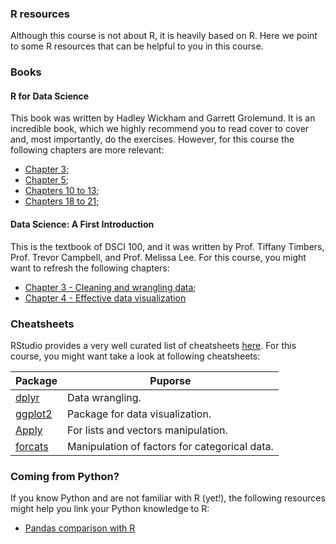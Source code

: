 ### R resources

Although this course is not about R, it is heavily based on R.
Here we point to some R resources that can be helpful to you in this course.

### Books

#### R for Data Science

This book was written by Hadley Wickham and Garrett Grolemund. It is an incredible book, which we highly
recommend you to read cover to cover and, most importantly, do the exercises. However, for this course
the following chapters are more relevant:

- [Chapter 3](https://r4ds.had.co.nz/data-visualisation.html);
- [Chapter 5](https://r4ds.had.co.nz/transform.html);
- [Chapters 10 to 13](https://r4ds.had.co.nz/tibbles.html);
- [Chapters 18 to 21](https://r4ds.had.co.nz/pipes.html);

#### Data Science: A First Introduction

This is the textbook of DSCI 100, and it was written by Prof. Tiffany Timbers, Prof. Trevor Campbell, and Prof. Melissa Lee. For this course, you might want to refresh the following chapters:

- [Chapter 3 - Cleaning and wrangling data](https://ubc-dsci.github.io/introduction-to-datascience/wrangling.html);
- [Chapter 4 - Effective data visualization](https://ubc-dsci.github.io/introduction-to-datascience/viz.html)


### Cheatsheets

RStudio provides a very well curated list of cheatsheets [here](https://www.rstudio.com/resources/cheatsheets/). For this course,
you might want take a look at following cheatsheets:
<table>
    <thead>
        <tr>
            <th>Package</th>
            <th>Puporse</th>
        </tr>
    </thead>
    <tbody>
        <tr>
            <td><a href="https://raw.githubusercontent.com/rstudio/cheatsheets/master/data-transformation.pdf"
                    target="_blank" rel="noopener noreferrer">dplyr</a>
            </td>
            <td>Data wrangling.</td>
        </tr>
        <tr>
            <td><a href="https://raw.githubusercontent.com/rstudio/cheatsheets/master/data-visualization-2.1.pdf"
                    target="_blank" rel="noopener noreferrer">ggplot2</a>
            </td>
            <td>Package for data visualization.</td>
        </tr>
        <tr>
            <td><a href="https://raw.githubusercontent.com/rstudio/cheatsheets/master/purrr.pdf" target="_blank"
                    rel="noopener noreferrer">Apply</a>
            </td>
            <td>For lists and vectors manipulation.</td>
        </tr>
        <tr>
            <td><a href="https://raw.githubusercontent.com/rstudio/cheatsheets/master/factors.pdf"
                    target="_blank" rel="noopener noreferrer">forcats</a>
            </td>
            <td>Manipulation of factors for categorical data.</td>
        </tr>
    </tbody>
</table>

### Coming from Python?

If you know Python and are not familiar with R (yet!), the following resources might help you
link your Python knowledge to R:

- [Pandas comparison with R](https://pandas.pydata.org/pandas-docs/stable/getting_started/comparison/comparison_with_r.html)